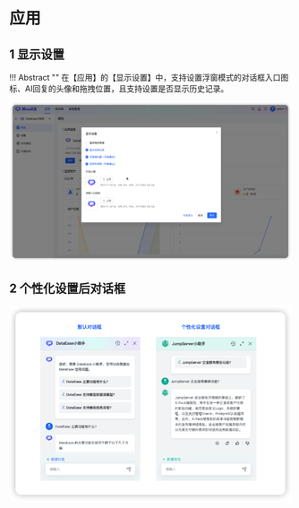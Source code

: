 # 应用

## 1 显示设置

!!! Abstract "" 
    在【应用】的【显示设置】中，支持设置浮窗模式的对话框入口图标、AI回复的头像和拖拽位置，且支持设置是否显示历史记录。

![显示设置](../../img/app/view_setting.png)

## 2 个性化设置后对话框

![对话框](../../img/app/app_fuchuang.jpg)